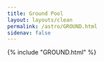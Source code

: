 ```yaml
---
title: Ground Pool
layout: layouts/clean
permalink: /astro/GROUND.html
sidenav: false
---
```



{% include "GROUND.html" %}